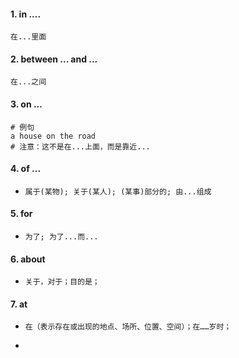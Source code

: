 #### 1.  in ....

```
在...里面
```

#### 2. between ... and ...

```
在...之间
```

#### 3. on ...

```
# 例句
a house on the road
# 注意：这不是在...上面，而是靠近...
```

#### 4. of ...

- ```
  属于(某物); 关于(某人); (某事)部分的; 由...组成
  ```

#### 5. for

- ```
  为了; 为了...而...
  ```


#### 6. about

- ```
  关于，对于；目的是；
  ```

#### 7. at

- ```
  在（表示存在或出现的地点、场所、位置、空间）；在……岁时；
  ```

- 

